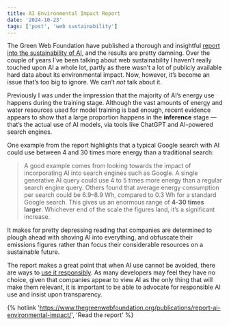 ```yaml
---
title: AI Environmental Impact Report
date: '2024-10-23'
tags: ['post', 'web sustainability']
---
```


The Green Web Foundation have published a thorough and insightful [report into the sustainability of AI](https://www.thegreenwebfoundation.org/publications/report-ai-environmental-impact/), and the results are pretty damning. Over the couple of years I’ve been talking about web sustainability I haven’t really touched upon AI a whole lot, partly as there wasn’t a lot of publicly available hard data about its environmental impact. Now, however, it’s become an issue that’s too big to ignore. We can’t _not_ talk about it.

Previously I was under the impression that the majority of AI’s energy use happens during the training stage. Although the vast amounts of energy and water resources used for model training is bad enough, recent evidence appears to show that a large proportion happens in the **inference** stage — that’s the actual use of AI models, via tools like ChatGPT and AI-powered search engines.

One example from the report highlights that a typical Google search with AI could use between 4 and 30 times more energy than a traditional search:

> A good example comes from looking towards the impact of incorporating AI into search engines such as Google. A single generative AI query could use 4 to 5 times more energy than a regular search engine query. Others found that average energy consumption per search could be 6.9–8.9 Wh, compared to 0.3 Wh for a standard Google search. This gives us an enormous range of **4-30 times larger**. Whichever end of the scale the figures land, it’s a significant increase.

It makes for pretty depressing reading that companies are determined to plough ahead with shoving AI into everything, and obfuscate their emissions figures rather than focus their considerable resources on a sustainable future.

The report makes a great point that when AI use cannot be avoided, there are ways to [use it responsibly](https://www.thegreenwebfoundation.org/publications/report-ai-environmental-impact/#three-action-for-every-business-to-consider). As many developers may feel they have no choice, given that companies appear to view AI as the only thing that will make them relevant, it is important to be able to advocate for responsible AI use and insist upon transparency.

{% hotlink 'https://www.thegreenwebfoundation.org/publications/report-ai-environmental-impact/', 'Read the report' %}
